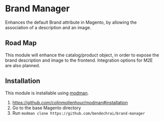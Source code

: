 # Brand Manager

Enhances the default Brand attribute in Magento, by allowing the association of a description and an image.

## Road Map

This module will enhance the catalog/product object, in order to expose the brand description and image to the frontend. Integration options for M2E are also planned.

## Installation

This module is installable using [modman](https://github.com/colinmollenhour/modman). 

1. https://github.com/colinmollenhour/modman#installation
2. Go to the base Magento directory
3. Run `modman clone https://github.com/bendechrai/brand-manager`
